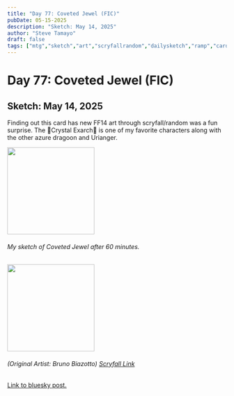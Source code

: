 ```yaml
---
title: "Day 77: Coveted Jewel (FIC)"
pubDate: 05-15-2025
description: "Sketch: May 14, 2025"
author: "Steve Tamayo"
draft: false
tags: ["mtg","sketch","art","scryfallrandom","dailysketch","ramp","card advantage","Bruno Biazotto"]
---
```

# Day 77: Coveted Jewel (FIC)
## Sketch: May 14, 2025


Finding out this card has new FF14 art through scryfall/random was a fun surprise. The 👀Crystal Exarch👀 is one of my favorite characters along with the other azure dragoon and Urianger.


<img src="https://cdn.bsky.app/img/feed_fullsize/plain/did:plc:vlb3baqyfxfheceuqyubujfl/bafkreigxrxkopwasscsk4cn7atgsyzbmlunddsgasy4bub67jc3duqbqhy@jpeg" height="200">


###### My sketch of Coveted Jewel after 60 minutes.
<img src="https://cards.scryfall.io/large/front/5/b/5b4ce244-d34f-4e96-9fe5-a0a8cefb92c7.jpg?1747081739" height="200">


###### (Original Artist: Bruno Biazotto) [Scryfall Link](https://scryfall.com/card/fic/341/coveted-jewel)


[Link to bluesky post.](https://bsky.app/profile/sorocoroto.bsky.social/post/3lparikka4k2g)